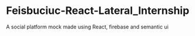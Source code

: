 # Feisbuciuc-React-Lateral_Internship
A social platform  mock made using React, firebase and semantic ui
